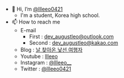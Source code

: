 - 👋 Hi, I’m [@llleeo0421](https://github.com/llleeo0421)
  - I'm a student, Korea high school.
- 📫 How to reach me
  - E-mail
    - First : dev_augustleo@outlook.com
    - Second : dev_augustleo@kakao.com
  - Blog : [날 찾아온 낯선 여행자](https://llleeo0421.tistory.com)
  - Youtube : [llleeo](https://www.youtube.com/channel/UCoHALWM5iYLzsrytWGbNCxg)
  - Instagram : [@llleeo__](https://instagram.com/llleeo__)
  - Twitter : [@llleeo0421](https://twitter.com/llleeo0421)
